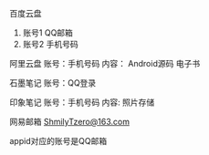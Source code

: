 
百度云盘
1. 账号1 QQ邮箱
2. 账号2 手机号码

阿里云盘
账号：手机号码
内容：
Android源码
电子书

石墨笔记
账号：QQ登录

印象笔记
账号：手机号码
内容:
照片存储

网易邮箱
ShmilyTzero@163.com


appid对应的账号是QQ邮箱

